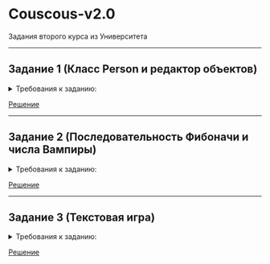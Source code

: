 # Couscous-v2.0
Задания второго курса из Университета
____
## Задание 1 (Класс Person и редактор объектов)
<details>
  <summary>Требования к заданию:</summary>
  
     1.Создать класс Person со свойствами: имя, возраст, модель телефона, номер телефона
     2.Создать конструктор дефолтных параметров
     3.Создать метод вывода информации
     4.Создать неограниченное количество экземпляров
     5.Создать метод вывода информации о всех пользователях
     6.Создать метод изменения модели и/или номера телефона
     7.Добавить проверку корректности номера телефона

</details>

[Решение](https://github.com/SeldereyTM/Couscous-v2.0/blob/master/Main.java)
____
## Задание 2 (Последовательность Фибоначи и числа Вампиры)
<details>
  <summary>Требования к заданию:</summary>
  
     1.Создать switch, выводящий сообщение из каждого case в консоль
     2.Создать функцию выводящую последовательность Фибоначи
     3.Длинна последовательности задается пользователем
     4.Создание массива чисел Фибоначи
     5.Создание алгоритма находящего числа Вампиры
     6.Вывод в консоль всех 4-хзначных чисел Вампиров

</details>

[Решение](https://github.com/SeldereyTM/Couscous-v2.0/blob/master/laba2.java)
____
## Задание 3 (Текстовая игра)
<details>
  <summary>Требования к заданию:</summary>
  
     1.Написать любую текстовую игру на свой выбор
     2.Использовать все, что мы изучили за время курса
     3.Сделать красиво
     

</details>

[Решение](https://github.com/SeldereyTM/Couscous-v2.0/blob/master/FirstGame.java)
